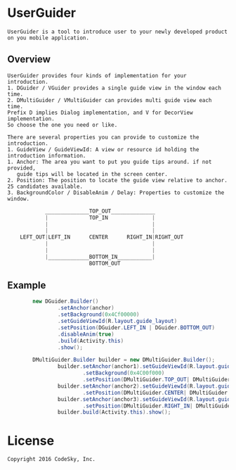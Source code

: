 UserGuider
==========

    UserGuider is a tool to introduce user to your newly developed product on you mobile application.


Overview
--------

    UserGuider provides four kinds of implementation for your introduction. 
    1. DGuider / VGuider provides a single guide view in the window each time.
    2. DMultiGuider / VMultiGuider can provides multi guide view each time.
    Prefix D implies Dialog implementation, and V for DecorView implementation.
    So choose the one you need or like.

    There are several properties you can provide to customize the introduction.
    1. GuideView / GuideViewId: A view or resource id holding the introduction information.
    1. Anchor: The area you want to put you guide tips around. if not provided, 
       guide tips will be located in the screen center.
    2. Position: The position to locate the guide view relative to anchor. 25 candidates available.
    3. BackgroundColor / DisableAnim / Delay: Properties to customize the window.

```java
            ______________TOP_OUT______________
            |             TOP_IN              |
            |                                 |
            |                                 |
    LEFT_OUT|LEFT_IN      CENTER      RIGHT_IN|RIGHT_OUT
            |                                 |
            |                                 |
            |_____________BOTTOM_IN___________|
                          BOTTOM_OUT
```


Example
-------

```java
        new DGuider.Builder()
                .setAnchor(anchor)
                .setBackground(0x4Cf00000)
                .setGuideViewId(R.layout.guide_layout)
                .setPosition(DGuider.LEFT_IN | DGuider.BOTTOM_OUT)
                .disableAnim(true)
                .build(Activity.this)
                .show();
```

```java
        DMultiGuider.Builder builder = new DMultiGuider.Builder();
                builder.setAnchor(anchor1).setGuideViewId(R.layout.guide_layout)
                        .setBackground(0x4C00f000)
                        .setPosition(DMultiGuider.TOP_OUT| DMultiGuider.RIGHT_IN).buildItem();
                builder.setAnchor(anchor2).setGuideViewId(R.layout.guide_layout)
                        .setPosition(DMultiGuider.CENTER| DMultiGuider.CENTER).buildItem();
                builder.setAnchor(anchor3).setGuideViewId(R.layout.guide_layout)
                        .setPosition(DMultiGuider.RIGHT_IN| DMultiGuider.BOTTOM_IN).buildItem();
                builder.build(Activity.this).show();
```

License
=======

    Copyright 2016 CodeSky, Inc.

